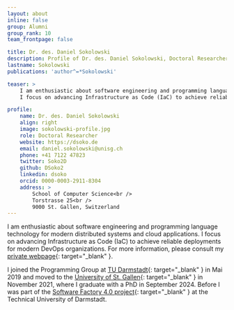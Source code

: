 ```yaml
---
layout: about
inline: false
group: Alumni
group_rank: 10
team_frontpage: false

title: Dr. des. Daniel Sokolowski
description: Profile of Dr. des. Daniel Sokolowski, Doctoral Researcher at the Programming Group.
lastname: Sokolowski
publications: 'author^=*Sokolowski'

teaser: >
    I am enthusiastic about software engineering and programming language technology for modern distributed systems and cloud applications.
    I focus on advancing Infrastructure as Code (IaC) to achieve reliable deployments for modern DevOps organizations. 

profile:
    name: Dr. des. Daniel Sokolowski
    align: right
    image: sokolowski-profile.jpg
    role: Doctoral Researcher
    website: https://dsoko.de
    email: daniel.sokolowski@unisg.ch
    phone: +41 7122 47823
    twitter: Soko2D
    github: DSoko2
    linkedin: dsoko
    orcid: 0000-0003-2911-8304
    address: >
        School of Computer Science<br />
        Torstrasse 25<br />
        9000 St. Gallen, Switzerland
---
```


I am enthusiastic about software engineering and programming language technology for modern distributed systems and cloud applications.
I focus on advancing Infrastructure as Code (IaC) to achieve reliable deployments for modern DevOps organizations. 
For more information, please consult my [private webpage](https://dsoko.de){: target="_blank" }.

I joined the Programming Group at [TU Darmstadt](https://www.tu-darmstadt.de/){: target="_blank" }
in Mai 2019 and
moved to the [University of St. Gallen](https://www.unisg.ch/){: target="_blank" } in November 2021,
where I graduate with a PhD in September 2024.
Before I was part of the [Software Factory 4.0 project](https://www.software-factory-4-0.de/){: target="_blank" } at the Technical University of Darmstadt.
